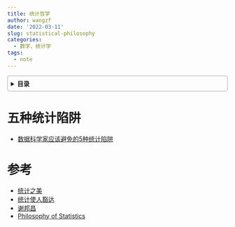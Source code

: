 ```yaml
---
title: 统计哲学
author: wangzf
date: '2022-03-11'
slug: statistical-philosophy
categories:
  - 数学、统计学
tags:
  - note
---
```


<style>
details {
    border: 1px solid #aaa;
    border-radius: 4px;
    padding: .5em .5em 0;
}

summary {
    font-weight: bold;
    margin: -.5em -.5em 0;
    padding: .5em;
}

details[open] {
    padding: .5em;
}

details[open] summary {
    border-bottom: 1px solid #aaa;
    margin-bottom: .5em;
}
img {
    pointer-events: none;
}
</style>

<details><summary>目录</summary><p>

- [五种统计陷阱](#五种统计陷阱)
- [参考](#参考)
</p></details><p></p>


# 五种统计陷阱

* [数据科学家应该避免的5种统计陷阱](https://mp.weixin.qq.com/s/gbYskAo8fkoZ7LyRSLGJww)




# 参考

* [统计之美]()
* [统计使人豁达]()
* [谢邦昌]()
* [Philosophy of Statistics](https://plato.stanford.edu/entries/statistics/)
